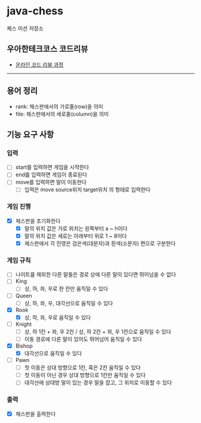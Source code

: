 # java-chess

체스 미션 저장소

## 우아한테크코스 코드리뷰

- [온라인 코드 리뷰 과정](https://github.com/woowacourse/woowacourse-docs/blob/master/maincourse/README.md)

---

## 용어 정리

- rank: 체스판에서의 가로줄(row)을 의미
- file: 체스판에서의 세로줄(column)을 의미

## 기능 요구 사항

### 입력

- [ ] start를 입력하면 게임을 시작한다
- [ ] end를 입력하면 게임이 종료된다
- [ ] move를 입력하면 말이 이동한다
    - [ ] 입력은 move source위치 target위치 의 형태로 입력한다

### 게임 진행

- [x] 체스판을 초기화한다
    - [x] 말의 위치 값은 가로 위치는 왼쪽부터 a ~ h이다
    - [x] 말의 위치 값은 세로는 아래부터 위로 1 ~ 8이다
    - [x] 체스판에서 각 진영은 검은색(대문자)과 흰색(소문자) 편으로 구분한다

### 게임 규칙

- [ ] 나이트를 제외한 다른 말들은 경로 상에 다른 말이 있다면 뛰어넘을 수 없다
- [ ] King
    - [ ] 상, 하, 좌, 우로 한 칸만 움직일 수 있다
- [ ] Queen
    - [ ] 상, 하, 좌, 우, 대각선으로 움직일 수 있다
- [x] Rook
    - [x] 상, 하, 좌, 우로 움직일 수 있다
- [ ] Knight
    - [ ] 상, 하 1칸 + 좌, 우 2칸 / 상, 하 2칸 + 좌, 우 1칸으로 움직일 수 있다
    - [ ] 이동 경로에 다른 말이 있어도 뛰어넘어 움직일 수 있다
- [x] Bishop
    - [x] 대각선으로 움직일 수 있다
- [ ] Pawn
    - [ ] 첫 이동은 상대 방향으로 1칸, 혹은 2칸 움직일 수 있다
    - [ ] 첫 이동이 아닌 경우 상대 방향으로 1칸만 움직일 수 있다
    - [ ] 대각선에 상대방 말이 있는 경우 말을 잡고, 그 위치로 이동할 수 있다

### 출력

- [x] 체스판을 출력한다
